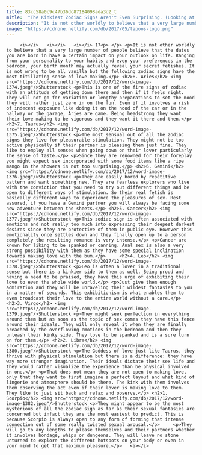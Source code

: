 ```yaml
---
title: 83cc58a0c9c47b36dc87184098ada3d2_t
mitle:  "The Kinkiest Zodiac Signs Aren't Even Surprising. (Looking at You, Geminis.)"
description: "It is not other worldly to believe that a very large number of people believe that the dates you are born in have a certain impact on your outlook on life."
image: "https://cdnone.netlify.com/db/2017/05/tapoos-logo.png"
---
```


         <i></i>   <i></i>   <i></i> 17<p> </p> <p>It is not other worldly to believe that a very large number of people believe that the dates you are born in have a certain impact on your outlook on life. Ranging from your personality to your habits and even your preferences in the bedroom, your birth month may actually reveal your secret fetishes. It is not wrong to be all vanilla but the following zodiac signs have the most titillating sense of love-making.</p> <h2>8. Aries</h2> <img src="https://cdnone.netlify.com/db/2017/12/word-image-1374.jpeg"/>Shutterstock <p>This is one of the fire signs of zodiac with an attitude of getting down there and then if it feels right. They will not go for variation or lengthy preparations to set the mood they will rather just zero in on the fun. Even if it involves a risk of indecent exposure like doing it on the hood of the car or in the hallway or the garage, Aries are game. Being headstrong they want their love-making to be vigorous and they want it there and then.</p> <h2>7. Taurus</h2> <img src="https://cdnone.netlify.com/db/2017/12/word-image-1375.jpeg"/>Shutterstock <p>The most sensual out of all the zodiac signs they live for pleasurable stimulation. They might not be too active physically if their partner is pleasing them just fine. They like to employ all senses when going down on their lover particularly the sense of taste.</p> <p>Since they are renowned for their foreplay you might expect sex incorporated with some food items like a ripe mango in the showers is not too surprising.</p> <h2>6. Gemini</h2> <img src="https://cdnone.netlify.com/db/2017/12/word-image-1376.jpeg"/>Shutterstock <p>They are easily bored by repetitive pattern and want something new. They are fearless explorers who live with the conviction that you need to try out different things and be open to different ways of stimulation. So their real fetish is basically different ways to experience the pleasures of sex. Rest assured, if you have a Gemini partner you will always be facing some new adventure between the sheets.</p> <h2>5. Cancer</h2> <img src="https://cdnone.netlify.com/db/2017/12/word-image-1377.jpeg"/>Shutterstock <p>This zodiac sign is often associated with emotions and not really too much into expressing their deepest darkest desires since they are protective of them in public eye. However this emotionality once settles down and they finally open up to a person completely the resulting romance is very intense.</p> <p>Cancer are known for liking to be spanked or canning. Anal sex is also a very strong possibility with them as they have some special inclination towards making love with the bum.</p>     <h2>4. Leo</h2> <img src="https://cdnone.netlify.com/db/2017/12/word-image-1378.jpeg"/>Shutterstock <p>Leo is often a lover in a traditional sense but there is a kinkier side to them as well. Being proud and having a need to be praised, they have this urge of exhibiting their love to even the whole wide world.</p> <p>Just give them enough admiration and they will be unraveling their wildest fantasies to you in a matter of seconds. This exhibitionism is what enables them to even broadcast their love to the entire world without a care.</p> <h2>3. Virgo</h2> <img src="https://cdnone.netlify.com/db/2017/12/word-image-1379.jpeg"/>Shutterstock <p>They might seek perfection in everything around them but as soon as the topic of sex comes they have this fence around their ideals. They will only reveal it when they are finally breached by the overflowing emotions in the bedroom and then they unleash their kinky side. They love to be spanked and is a sure turn on for them.</p> <h2>2. Libra</h2> <img src="https://cdnone.netlify.com/db/2017/12/word-image-1380.jpeg"/>Shutterstock <p>The Goddess of love just like Taurus, they thrive with physical stimulation but there is a difference: they have way more stronger imagination. Their ideals dictate their sex life and they would rather visualize the experience than be physical involved in one.</p> <p>That does not mean they are not open to making love, only that they want to first imagine a perfect layout and what kind of lingerie and atmosphere should be there. The kink with them involves them observing the act even if their lover is making love to them. They like to just sit back and relax and observe.</p> <h2>1. Scorpio</h2> <img src="https://cdnone.netlify.com/db/2017/12/word-image-1382.jpeg"/>Shutterstock <p>They might appear to be the most mysterious of all the zodiac sign as far as their sexual fantasies are concerned but infact they are the most easiest to predict. This is because Scorpio is always open to any form of forming that intense connection out of some really twisted sexual arousal.</p>     <p>They will go to any lengths to please themselves and their partners whether it involves bondage, whips or dungeons. They will leave no stone unturned to explore the different hotspots on your body or even in your mind to get that maximum pleasure.</p>   <i></i>